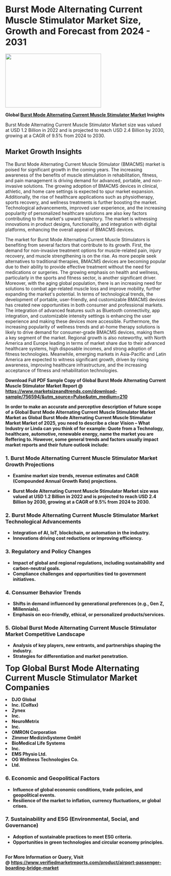 <H1>Burst Mode Alternating Current Muscle Stimulator Market Size, Growth and Forecast from 2024 - 2031</H1><img class="aligncenter size-medium wp-image-584254" src="https://thirdeyenews.in/wp-content/uploads/2024/09/Global-Market-Research-300x168.jpeg" alt="" width="300" height="168" /><p><strong>Global&nbsp;<a href="https://www.marketsizeandtrends.com/download-sample/756594/&amp;utm_source=Pulse&amp;utm_medium=210">Burst Mode Alternating Current Muscle Stimulator Market</a> Insights</strong></p><p>Burst Mode Alternating Current Muscle Stimulator Market size was valued at USD 1.2 Billion in 2022 and is projected to reach USD 2.4 Billion by 2030, growing at a CAGR of 9.5% from 2024 to 2030.</p><p><h2>Market Growth Insights</h2> <p>The Burst Mode Alternating Current Muscle Stimulator (BMACMS) market is poised for significant growth in the coming years. The increasing awareness of the benefits of muscle stimulation in rehabilitation, fitness, and pain management is driving demand for advanced, portable, and non-invasive solutions. The growing adoption of BMACMS devices in clinical, athletic, and home care settings is expected to spur market expansion. Additionally, the rise of healthcare applications such as physiotherapy, sports recovery, and wellness treatments is further boosting the market. Technological advancements, improved user experience, and the increasing popularity of personalized healthcare solutions are also key factors contributing to the market's upward trajectory. The market is witnessing innovations in product designs, functionality, and integration with digital platforms, enhancing the overall appeal of BMACMS devices. <strong></strong> </p> <p>The market for Burst Mode Alternating Current Muscle Stimulators is benefiting from several factors that contribute to its growth. First, the demand for non-invasive treatment options for muscle-related pain, injury recovery, and muscle strengthening is on the rise. As more people seek alternatives to traditional therapies, BMACMS devices are becoming popular due to their ability to provide effective treatment without the need for medications or surgeries. The growing emphasis on health and wellness, particularly in the sports and fitness sector, is another significant driver. Moreover, with the aging global population, there is an increasing need for solutions to combat age-related muscle loss and improve mobility, further expanding the market's potential. In terms of technological trends, the development of portable, user-friendly, and customizable BMACMS devices has created new opportunities in both consumer and professional markets. The integration of advanced features such as Bluetooth connectivity, app integration, and customizable intensity settings is enhancing the user experience and making these devices more accessible. Furthermore, the increasing popularity of wellness trends and at-home therapy solutions is likely to drive demand for consumer-grade BMACMS devices, making them a key segment of the market. Regional growth is also noteworthy, with North America and Europe leading in terms of market share due to their advanced healthcare systems, high disposable incomes, and strong adoption of fitness technologies. Meanwhile, emerging markets in Asia-Pacific and Latin America are expected to witness significant growth, driven by rising awareness, improving healthcare infrastructure, and the increasing acceptance of fitness and rehabilitation technologies. <strong></p><p><span class=""><strong>Download Full PDF Sample Copy of Global Burst Mode Alternating Current Muscle Stimulator Market Report</strong> @ <a href="https://www.marketsizeandtrends.com/download-sample/756594/&amp;utm_source=Pulse&amp;utm_medium=210" target="_blank">https://www.marketsizeandtrends.com/download-sample/756594/&amp;utm_source=Pulse&amp;utm_medium=210</a></span></p><p>In order to make an accurate and perceptive description of future scope of a Global&nbsp;Burst Mode Alternating Current Muscle Stimulator Market Market as Global&nbsp;Burst Mode Alternating Current Muscle Stimulator Market Market of 2025, you need to describe a clear Vision &ndash; What Industry or Linda can you think of for example: Quote from a Technology, healthcare, automotive, renewable energy, name the market you are Reffering to. However, some general trends and factors usually impact market reports and their future outlook include:</p><h3>1.&nbsp;<strong>Burst Mode Alternating Current Muscle Stimulator Market Growth Projections</strong></h3><ul><li>Examine market size trends, revenue estimates and CAGR (Compounded Annual Growth Rate) projections.</li><li><p>Burst Mode Alternating Current Muscle Stimulator Market size was valued at USD 1.2 Billion in 2022 and is projected to reach USD 2.4 Billion by 2030, growing at a CAGR of 9.5% from 2024 to 2030.</p></li></ul><h3>2.&nbsp;<strong>Burst Mode Alternating Current Muscle Stimulator Market Technological Advancements</strong></h3><ul><li>Integration of AI, IoT, blockchain, or automation in the industry.</li><li>Innovations driving cost reductions or improving efficiency.</li></ul><h3>3.&nbsp;<strong>Regulatory and Policy Changes</strong></h3><ul><li>Impact of global and regional regulations, including sustainability and carbon-neutral goals.</li><li>Compliance challenges and opportunities tied to government initiatives.</li></ul><h3>4.&nbsp;<strong>Consumer Behavior Trends</strong></h3><ul><li>Shifts in demand influenced by generational preferences (e.g., Gen Z, Millennials).</li><li>Emphasis on eco-friendly, ethical, or personalized products/services.</li></ul><h3>5.&nbsp;<strong>Global Burst Mode Alternating Current Muscle Stimulator Market Competitive Landscape</strong></h3><ul><li>Analysis of key players, new entrants, and partnerships shaping the industry.</li><li>Strategies for differentiation and market penetration.</li></ul><p data-pm-slice="1 1 []"><span style="color: inherit; font-family: inherit; font-size: 25px;">Top Global Burst Mode Alternating Current Muscle Stimulator Market Companies</span></p><div class="" data-test-id=""><p><li>DJO Global</li><li> Inc. (Colfax)</li><li> Zynex</li><li> Inc.</li><li> NeuroMetrix</li><li> Inc.</li><li> OMRON Corporation</li><li> Zimmer MedizinSysteme GmbH</li><li> BioMedical Life Systems</li><li> Inc.</li><li> EMS Physio Ltd.</li><li> OG Wellness Technologies Co.</li><li> Ltd.</li></p></div><h3>6.&nbsp;<strong>Economic and Geopolitical Factors</strong></h3><ul><li>Influence of global economic conditions, trade policies, and geopolitical events.</li><li>Resilience of the market to inflation, currency fluctuations, or global crises.</li></ul><h3>7.&nbsp;<strong>Sustainability and ESG (Environmental, Social, and Governance)</strong></h3><ul><li>Adoption of sustainable practices to meet ESG criteria.</li><li>Opportunities in green technologies and circular economy principles.</li></ul><h2><strong style="font-size: 14px;">For More Information or Query, Visit @&nbsp;</strong><a style="background-color: #ffffff; font-size: 14px;" href="https://www.marketsizeandtrends.com/report/burst-mode-alternating-current-muscle-stimulator-market/" target="_blank">https://www.verifiedmarketreports.com/product/airport-passenger-boarding-bridge-market</a></h2>
